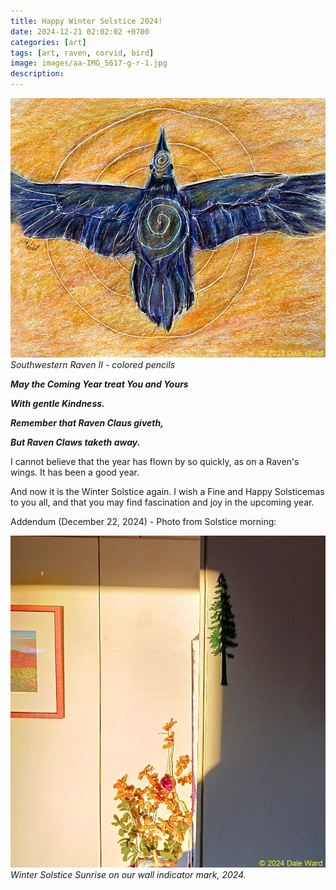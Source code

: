 ```yaml
---
title: Happy Winter Solstice 2024!
date: 2024-12-21 02:02:02 +0700
categories: [art]
tags: [art, raven, corvid, bird]
image: images/aa-IMG_5617-g-r-1.jpg
description: 
---
```


![picture](images/aa-IMG_5617-g-r-1.jpg)
*Southwestern Raven II - colored pencils*

**_May the Coming Year treat You and Yours_**

**_With gentle Kindness._**

_**Remember that Raven Claus giveth,**_

**_But Raven Claws taketh away._**

I cannot believe that the year has flown by so quickly, as on a Raven's wings. It has been a good year.

And now it is the Winter Solstice again. I wish a Fine and Happy Solsticemas to you all, and that you may find fascination and joy in the upcoming year.

Addendum (December 22, 2024) - Photo from Solstice morning:

![picture](images/20241221_073650-1.jpg)
*Winter Solstice Sunrise on our wall indicator mark, 2024.*
